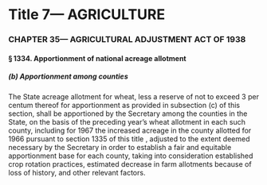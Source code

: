 
# Title 7— AGRICULTURE
### CHAPTER 35— AGRICULTURAL ADJUSTMENT ACT OF 1938
#### § 1334. Apportionment of national acreage allotment
##### (b) Apportionment among counties

The State acreage allotment for wheat, less a reserve of not to exceed 3 per centum thereof for apportionment as provided in subsection (c) of this section, shall be apportioned by the Secretary among the counties in the State, on the basis of the preceding year’s wheat allotment in each such county, including for 1967 the increased acreage in the county allotted for 1966 pursuant to section 1335 of this title , adjusted to the extent deemed necessary by the Secretary in order to establish a fair and equitable apportionment base for each county, taking into consideration established crop rotation practices, estimated decrease in farm allotments because of loss of history, and other relevant factors.
